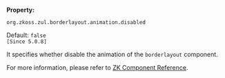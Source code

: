 **Property:**

`org.zkoss.zul.borderlayout.animation.disabled`

Default: `false`  
`[Since 5.0.8]`

It specifies whether disable the animation of the `borderlayout`
component.

For more information, please refer to [ZK Component Reference]({{site.baseurl}}/zk_component_ref/layouts/borderlayout#Configure_to_Disable_the_Animation_Effects_as_Default).

